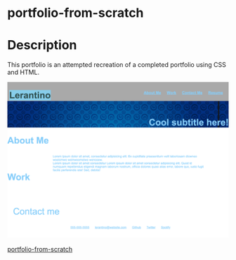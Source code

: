 # portfolio-from-scratch

# Description
This portfolio is an attempted recreation of a completed portfolio using CSS and HTML.

![Portfolio Site](./images/screenshot.png)

[portfolio-from-scratch](https://bennsantos20.github.io/portfolio-from-scratch/)